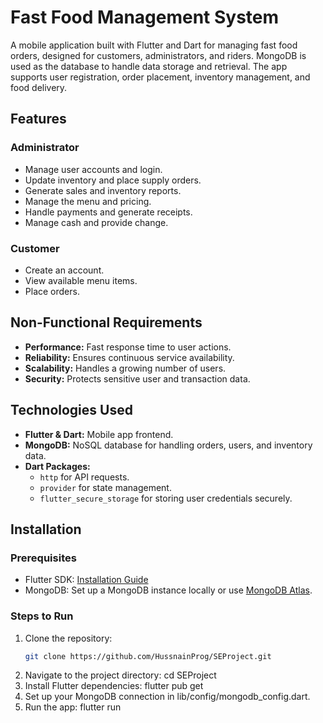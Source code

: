 # Fast Food Management System

A mobile application built with Flutter and Dart for managing fast food orders, designed for customers, administrators, and riders. MongoDB is used as the database to handle data storage and retrieval. The app supports user registration, order placement, inventory management, and food delivery.

## Features

### Administrator
- Manage user accounts and login.
- Update inventory and place supply orders.
- Generate sales and inventory reports.
- Manage the menu and pricing.
- Handle payments and generate receipts.
- Manage cash and provide change.

### Customer
- Create an account.
- View available menu items.
- Place orders.

## Non-Functional Requirements
- **Performance:** Fast response time to user actions.
- **Reliability:** Ensures continuous service availability.
- **Scalability:** Handles a growing number of users.
- **Security:** Protects sensitive user and transaction data.

## Technologies Used
- **Flutter & Dart:** Mobile app frontend.
- **MongoDB:** NoSQL database for handling orders, users, and inventory data.
- **Dart Packages:** 
  - `http` for API requests.
  - `provider` for state management.
  - `flutter_secure_storage` for storing user credentials securely.


## Installation

### Prerequisites
- Flutter SDK: [Installation Guide](https://flutter.dev/docs/get-started/install)
- MongoDB: Set up a MongoDB instance locally or use [MongoDB Atlas](https://www.mongodb.com/cloud/atlas).

### Steps to Run
1. Clone the repository:
   ```bash
   git clone https://github.com/HussnainProg/SEProject.git
2. Navigate to the project directory:
   cd SEProject
3. Install Flutter dependencies:
   flutter pub get
4. Set up your MongoDB connection in lib/config/mongodb_config.dart.
5. Run the app:
   flutter run

